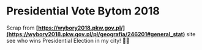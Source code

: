 # Presidential Vote Bytom 2018

Scrap from __[https://wybory2018.pkw.gov.pl/](https://wybory2018.pkw.gov.pl/pl/geografia/246201#general_stat)__ site see who wins Presidential Election in my city! 👨‍⚖